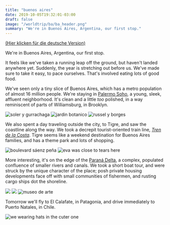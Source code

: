 ```yaml
---
title: "buenos aires"
date: 2019-10-05T19:32:01-03:00
draft: false
image: "/worldtrip/ba/ba_header.png"
summary: "We're in Buenos Aires, Argentina, our first stop."
---
```


[(Hier klicken für die deutsche Version)](/worldtrip/de/20191004_ba)

We're in Buenos Aires, Argentina, our first stop.

It feels like we've taken a running leap off the ground, but haven't landed
anywhere yet. Suddenly, the year is stretching out before us. We've made sure to
take it easy, to pace ourselves. That's involved eating lots of good food.

We've seen only a tiny slice of Buenos Aires, which has a metro population of
almost 16 million people. We're staying in
[Palermo Soho](https://en.wikipedia.org/wiki/Palermo,_Buenos_Aires), a young,
sleek, affluent neighborhood. It's clean and a little _too_ polished, in a way
reminiscent of parts of Williamsburg, in Brooklyn.

![soler y gurrachaga](/worldtrip/ba/ba_1.png)
![jardin botanico](/worldtrip/ba/ba_2.png)
![russel y borges](/worldtrip/ba/ba_3.png)

We also spent a day traveling outside the city, to Tigre, and saw the coastline
along the way. We took a decrepit tourist-oriented train line, [_Tren de la
Costa_](https://en.wikipedia.org/wiki/Tren_de_la_Costa). Tigre seems like a
weekend destination for Buenos Aires families, and has a theme park and lots of
shopping.

![boulevard sáenz peña](/worldtrip/ba/tigre_1.png)
![eva was close to tears here](/worldtrip/ba/tigre_2.png)

More interesting, it's on the edge of the
[Paraná Delta](https://en.wikipedia.org/wiki/Paraná_Delta), a complex, populated
confluence of smaller rivers and canals. We took a short boat tour, and were
struck by the unique character of the place; posh private housing developments
face off with small communities of fishermen, and rusting cargo ships dot the
shoreline.

![](/worldtrip/ba/canal_1.png)
![](/worldtrip/ba/canal_2.png)
![museo de arte](/worldtrip/ba/canal_3.png)

Tomorrow we'll fly to El Calafate, in Patagonia, and drive immediately to
Puerto Natales, in Chile.

![we wearing hats in the cuter one](/worldtrip/ba/ba_us.png)
